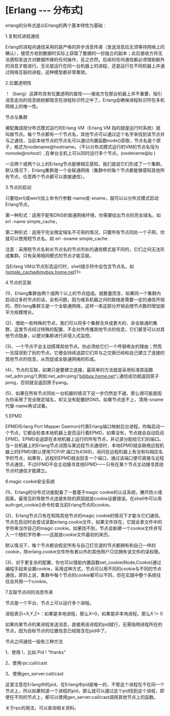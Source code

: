 # [Erlang --- 分布式]

erlang的分布式是以Erlang的两个基本特性为基础：

1.复制式进程通信    

Erlang的进程间通信采用的是严格的异步消息传递（发送消息后无须等待网络上的确认），接受方收到数据时实际上获取了数据的一份独立的副本；此后接收方将无法感知发送方对数据所做的任何操作，反之亦然。后续的任何通信都必须借助额外的消息才能进行。无论是运行在同一台机器上的进程，还是运行在不同机器上并通过网络互联的进程，这种模型都非常奏效。                                         

2.位置透明性

！（bang）运算符具有位置透明的属性——接收方在那台机器上并不重要，指引消息走向的信息统统都隐含在进程标识符之中了。Erlang会确保进程标识符在多机网络上的唯一性。

节点与集群

被配置成按分布式模式运行的Erlang VM（Erlang VM 指的就是运行时系统）就叫做节点。每个节点都有一个节点名，其他节点可以通过这个名字来找到该节点并与之通信，当前本地节点的节点名可以通过内置函数node()获取，节点名是个原子，格式为nodename@hostname。（不以分布式模式运行的VM的节点名恒为nonode@nohost）,在单台主机上可以同时运行多个节点。(nodename@Ip )

一旦两个或两个以上的Erlang节点能够相互感知，我们就说它们形成了一个集群。默认情况下，Erlang集群是一个全联通网络（集群中的每个节点都能够感知其他所有节点，任意两个节点都可以直接通信）。

3.节点的启动

只要给erl(或werl)加上命令行参数-name或-sname，就可以以分布式模式启动Erlang节点。

第一种形式：适用于配有DNS的普通网络环境，你需要给出节点的完全域名，如 erl -name simple_cache，

第二种形式：适用于完全限定域名不可用的情况，只要所有节点同处一个子网，你就可以使用短节点名。如 erl -sname simple_cache

注意：采用短节点名和长节点名的节点所处的通信模式是不同的，它们之间无法形成集群。只有采用相同模式的节点才能互联。

当Erlang VM以节点形态运行时，shell提示符中会包含节点名，如(simple_cache@mybox.home.net)1>

4.节点的互联

(1)、Erlang集群由两个或两个以上的节点组成。就数量而言，如果同一个集群内启动过多的节点的话，会有问题，因为维系机器之间的联络是需要一定的通信开销的，而Erlang集群又是一个全联通网络，这样一来这部分开销会随节点数的增加按平方规模增长。

(2)、借助一些特殊的节点，我们可以将多个集群合并成更大的、非全联通的集群，这类节点经过特殊的配置，不会对外传播其他节点的信息，它们甚至可以对其他节点隐身，以便对集群进行非侵入式监控。

(3)、一个节点不会主动搭理其他节点。你必须给它们一个呼朋唤友的理由；然而一旦探测到了别的节点，它便会持续追踪它们并与之交换已经和自己建立了连接的其他节点的信息，从而促成全联通网络的形成。

(4)、节点的互联，如果只是要建立连接，最简单的方法就是采用标准库函数net_adm:ping/1,例如:net_adm:ping('b@box.home.net'),通信成功就返回原子pong，否则就会返回原子pang。

(5)、如果在所有节点同处一台机器的情况下这一步仍然走不通，那么很可能是因为你采用了完全限定域名，却又没有配置好DNS，如果节点连不上，清用-sname代替-name再试试看。

5.EPMD

EPMD(Erlang Port Mapper Daemon)代表Erlang端口映射后台进程，你每启动一个节点，它都会检查本地机器上是否运行着EPMD，如果没有，节点就会自动启动EPMD。EPMD会追踪在本地机器上运行的所有节点，并记录分配给它们的端口。当一台机器上的Erlang节点试图与某远程节点通信时，本地EPMD就会联络远程机器上的EPMD(默认使用TCP/IP,端口为4369)，询问在远程机器上有没有叫相应名字的节点，如果有，远程的EPMD就会回复一个端口，通过该端口便可直接与远程节点通信，不过EPMD不会主动搜寻其他EPMD——只有在某个节点主动搜寻其他节点时通信才能建立。

6.magic cookie安全系统

(1)、Erlang的分布式功能配备了一套基于magic cookie的认证系统，撇开防火墙因素，最常见的导致节点连接失败的原因就是cookie设置错误。在shell中可以用auth:get_cookie()命令检查当前Erlang节点的cookie。

(2)、Erlang节点只有在知晓其他节点的magic cookie的情况下才能与它们通信。节点在启动时会尝试读取erlang.cookie文件，如果文件存在，它就会拿文件中的字符串当作自己的magic cookie。如果找不到，节点会新建一个cookie文件并写入一个随机字符串——这就是cookie文件最初的来历。

默认情况下，每个节点都会假定所有与自己打交道的节点都拥有和自己一样的cookie，除erlang.cookie文件所有者以外的其他用户只应拥有该文件的读权限。

(3)、对于更复杂的配置，你也可以借助内置函数set_cookie(Node,Cookie)通过编程手段来设置cookie，采用这种方式，节点可以用不同的cookie与不同的节点通信，原则上说，集群中每个节点的cookie都可以不同，但在实践中整个系统往往会共用一个cookie。

7.互联节点间的消息传递

节点是一个平台，节点上可以运行多个进程。

进程表示<X,Y,Z>：如果是本地进程，那么X=0，如果是非本地进程，那么X != 0

如果向某节点的某进程发送消息，直接用该进程的pid就行，无需指明进程所在的节点，因为目标节点的位置信息已经隐含在pid中了。

 

节点之间通信一般有三种方法

1、使用 !，比如 Pid ! "thanks"

2、使用rpc:call/cast[
](http://dhq.me/erlample/modules/rpc/call_5.html?search=rpc&i=2)

3、使用gen_server:call/cast

这里注意在Erlang中的pid，在Erlang中pid是唯一的，不管这个进程在不在同一个节点上，所以如果知道一个进程的pid，那么就可以通过这个pid找到这个进程，即使在不同的节点上，都可以使用gen_server:call/cast调用其他节点上的函数。

关于rpc的用法，可以查询相关资料。